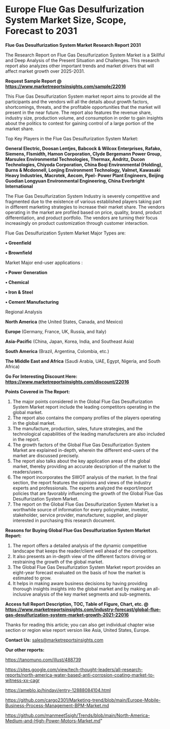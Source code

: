 # Europe Flue Gas Desulfurization System Market Size, Scope, Forecast to 2031

<strong>Flue Gas Desulfurization System Market Research Report 2031</strong>

The Research Report on Flue Gas Desulfurization System Market is a Skillful and Deep Analysis of the Present Situation and Challenges. This research report also analyzes other important trends and market drivers that will affect market growth over 2025-2031.

<strong>Request Sample Report @ <a href=https://www.marketreportsinsights.com/sample/22016>https://www.marketreportsinsights.com/sample/22016</a></strong>

This Flue Gas Desulfurization System market report aims to provide all the participants and the vendors will all the details about growth factors, shortcomings, threats, and the profitable opportunities that the market will present in the near future. The report also features the revenue share, industry size, production volume, and consumption in order to gain insights about the politics to contest for gaining control of a large portion of the market share.

Top Key Players in the Flue Gas Desulfurization System Market:

<strong>General Electric, Doosan Lentjes, Babcock & Wilcox Enterprises, Rafako, Siemens, Flsmidth, Hamon Corporation, Clyde Bergemann Power Group, Marsulex Environmental Technologies, Thermax, Andritz, Ducon Technologies, Chiyoda Corporation, China Boqi Environmental (Holding), Burns & Mcdonnell, Lonjing Environment Technology, Valmet, Kawasaki Heavy Industries, Macrotek, Aecom, Ppel- Power Plant Engineers, Beijing Guodian Longyuan Environmental Engineering, China Everbright International</strong>

The Flue Gas Desulfurization System Industry is severely competitive and fragmented due to the existence of various established players taking part in different marketing strategies to increase their market share. The vendors operating in the market are profiled based on price, quality, brand, product differentiation, and product portfolio. The vendors are turning their focus increasingly on product customization through customer interaction.

Flue Gas Desulfurization System Market Major Types are:

<strong>• Greenfield

• Brownfield</strong>

Market Major end-user applications :

<strong>• Power Generation

• Chemical

• Iron & Steel

• Cement Manufacturing</strong>

Regional Analysis

</u><strong><b>North America</b></strong> (the United States, Canada, and Mexico)

<strong><b>Europe </b></strong>(Germany, France, UK, Russia, and Italy)

<strong><b>Asia-Pacific</b></strong> (China, Japan, Korea, India, and Southeast Asia)

<strong><b>South America</b></strong> (Brazil, Argentina, Colombia, etc.)

<strong><b>The Middle East and Africa</b></strong> (Saudi Arabia, UAE, Egypt, Nigeria, and South Africa)

<strong>Go For Interesting Discount Here: <a href=https://www.marketreportsinsights.com/discount/22016>https://www.marketreportsinsights.com/discount/22016</a></strong>

<strong>Points Covered in The Report:</strong>
<ol>
  <li>The major points considered in the Global Flue Gas Desulfurization System Market report include the leading competitors operating in the global market.</li>
  <li>The report also contains the company profiles of the players operating in the global market.</li>
  <li>The manufacture, production, sales, future strategies, and the technological capabilities of the leading manufacturers are also included in the report.</li>
  <li>The growth factors of the Global Flue Gas Desulfurization System Market are explained in-depth, wherein the different end-users of the market are discussed precisely.</li>
  <li>The report also talks about the key application areas of the global market, thereby providing an accurate description of the market to the readers/users.</li>
  <li>The report incorporates the SWOT analysis of the market. In the final section, the report features the opinions and views of the industry experts and professionals. The experts analyzed the export/import policies that are favorably influencing the growth of the Global Flue Gas Desulfurization System Market.</li>
  <li>The report on the Global Flue Gas Desulfurization System Market is a worthwhile source of information for every policymaker, investor, stakeholder, service provider, manufacturer, supplier, and player interested in purchasing this research document.</li>
</ol>
<strong>Reasons for Buying Global Flue Gas Desulfurization System Market Report:</strong>

<ol>
  <li>The report offers a detailed analysis of the dynamic competitive landscape that keeps the reader/client well ahead of the competitors.</li>
  <li>It also presents an in-depth view of the different factors driving or restraining the growth of the global market.</li>
  <li>The Global Flue Gas Desulfurization System Market report provides an eight-year forecast evaluated on the basis of how the market is estimated to grow.</li>
  <li>It helps in making aware business decisions by having providing thorough insights insights into the global market and by making an all-inclusive analysis of the key market segments and sub-segments.</li>
</ol>
<strong>Access full Report Description, TOC, Table of Figure, Chart, etc. @ <a href=https://www.marketreportsinsights.com/industry-forecast/global-flue-gas-desulfurization-system-market-growth-2021-22016>https://www.marketreportsinsights.com/industry-forecast/global-flue-gas-desulfurization-system-market-growth-2021-22016</a></strong>


Thanks for reading this article; you can also get individual chapter wise section or region wise report version like Asia, United States, Europe.

<strong>Contact Us:</strong>
sales@marketreportsinsights.com

<strong>Our other reports:</strong>

<a href=https://tanomuno.com/illust/488739>https://tanomuno.com/illust/488739</a>

<a href=https://sites.google.com/view/tech-thought-leaders/all-research-reports/north-america-water-based-anti-corrosion-coating-market-to-witness-xx-cagr>https://sites.google.com/view/tech-thought-leaders/all-research-reports/north-america-water-based-anti-corrosion-coating-market-to-witness-xx-cagr</a>

<a href=https://ameblo.jp/hindavi/entry-12888084104.html>https://ameblo.jp/hindavi/entry-12888084104.html</a>

<a href=https://github.com/cargo2301/Marketing-trend/blob/main/Europe-Mobile-Business-Process-Management-BPM-Market.md>https://github.com/cargo2301/Marketing-trend/blob/main/Europe-Mobile-Business-Process-Management-BPM-Market.md</a>

<a href=https://github.com/manmeet5sigh/Trends/blob/main/North-America-Medium-and-High-Power-Motors-Market.md>https://github.com/manmeet5sigh/Trends/blob/main/North-America-Medium-and-High-Power-Motors-Market.md</a>"
